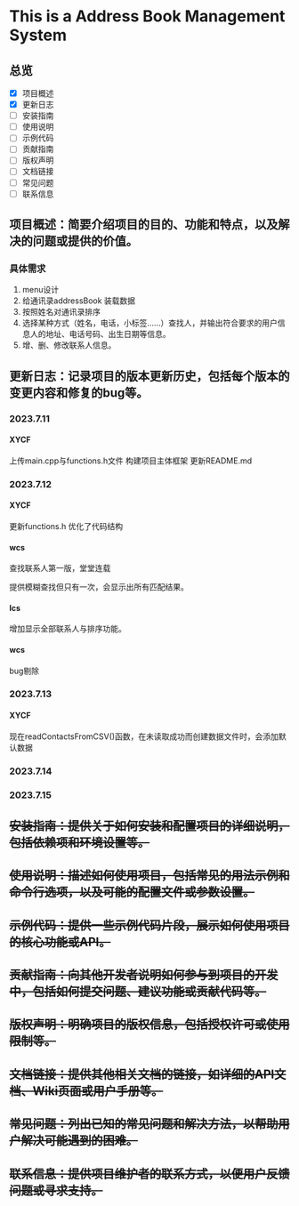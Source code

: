 # This is a Address Book Management System

## 总览
- [x] 项目概述
- [x] 更新日志
- [ ] 安装指南
- [ ] 使用说明
- [ ] 示例代码
- [ ] 贡献指南
- [ ] 版权声明
- [ ] 文档链接
- [ ] 常见问题
- [ ] 联系信息

## 项目概述：简要介绍项目的目的、功能和特点，以及解决的问题或提供的价值。
### 具体需求
1. menu设计
2. 给通讯录addressBook 装载数据
3. 按照姓名对通讯录排序
4. 选择某种方式（姓名，电话，小标签……）查找人，并输出符合要求的用户信息人的地址、电话号码、出生日期等信息。
5. 增、删、修改联系人信息。


## 更新日志：记录项目的版本更新历史，包括每个版本的变更内容和修复的bug等。
### 2023.7.11
#### XYCF
上传main.cpp与functions.h文件  构建项目主体框架
更新README.md

### 2023.7.12
#### XYCF
更新functions.h    优化了代码结构
#### wcs
查找联系人第一版，堂堂连载

提供模糊查找但只有一次，会显示出所有匹配结果。
#### lcs
增加显示全部联系人与排序功能。
#### wcs
bug剔除

### 2023.7.13
#### XYCF
现在readContactsFromCSV()函数，在未读取成功而创建数据文件时，会添加默认数据

### 2023.7.14

### 2023.7.15



## ~~安装指南：提供关于如何安装和配置项目的详细说明，包括依赖项和环境设置等。~~


## ~~使用说明：描述如何使用项目，包括常见的用法示例和命令行选项，以及可能的配置文件或参数设置。~~


## ~~示例代码：提供一些示例代码片段，展示如何使用项目的核心功能或API。~~


## ~~贡献指南：向其他开发者说明如何参与到项目的开发中，包括如何提交问题、建议功能或贡献代码等。~~


## ~~版权声明：明确项目的版权信息，包括授权许可或使用限制等。~~


## ~~文档链接：提供其他相关文档的链接，如详细的API文档、Wiki页面或用户手册等。~~


## ~~常见问题：列出已知的常见问题和解决方法，以帮助用户解决可能遇到的困难。~~


## ~~联系信息：提供项目维护者的联系方式，以便用户反馈问题或寻求支持。~~

